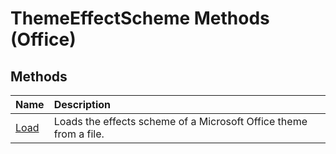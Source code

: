
# ThemeEffectScheme Methods (Office)

## Methods



|**Name**|**Description**|
|:-----|:-----|
|[Load](9bf428f7-bda8-c6d7-1688-05466f242280.md)|Loads the effects scheme of a Microsoft Office theme from a file.|
